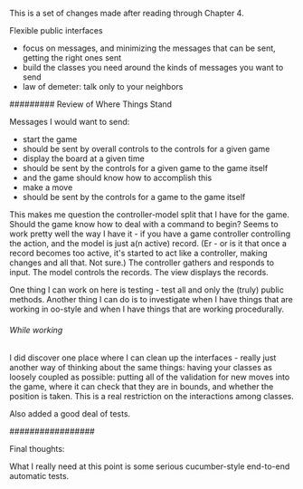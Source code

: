 This is a set of changes made after reading through Chapter 4.

Flexible public interfaces
 - focus on messages, and minimizing the messages that can be sent, getting the right ones sent
 - build the classes you need around the kinds of messages you want to send
 - law of demeter: talk only to your neighbors

######### Review of Where Things Stand

Messages I would want to send:
 - start the game
  - should be sent by overall controls to the controls for a given game
 - display the board at a given time
  - should be sent by the controls for a given game to the game itself
  - and the game should know how to accomplish this
 - make a move
  - should be sent by the controls for a game to the game itself

This makes me question the controller-model split that I have for the game.  Should the game know how to deal with a command to begin?  Seems to work pretty well the way I have it - if you have a game controller controlling the action, and the model is just a(n active) record.  (Er - or is it that once a record becomes too active, it's started to act like a controller, making changes and all that.  Not sure.)  The controller gathers and responds to input.  The model controls the records.  The view displays the records.

One thing I can work on here is testing - test all and only the (truly) public methods.
Another thing I can do is to investigate when I have things that are working in oo-style and when I have things that are working procedurally.

###### While working

I did discover one place where I can clean up the interfaces - really just another way of thinking about the same things: having your classes as loosely coupled as possible: putting all of the validation for new moves into the game, where it can check that they are in bounds, and whether the position is taken.  This is a real restriction on the interactions among classes.

Also added a good deal of tests.

#################

Final thoughts:

What I really need at this point is some serious cucumber-style end-to-end automatic tests.

